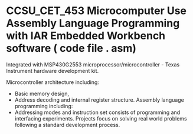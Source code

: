 # CCSU_CET_453 Microcomputer Use Assembly Language Programming with IAR Embedded Workbench software ( code file . asm) 
Integrated with MSP430G2553 microprocessor/microcontroller - Texas Instrument hardware development kit.

Microcontroller architecture including:
   * Basic memory design, 
   * Address decoding and internal register structure. 
Assembly language programming including:  
   * Addressing modes and instruction set consists of programming and interfacing experiments. 
Projects focus on solving real world problems following a standard development process.  
